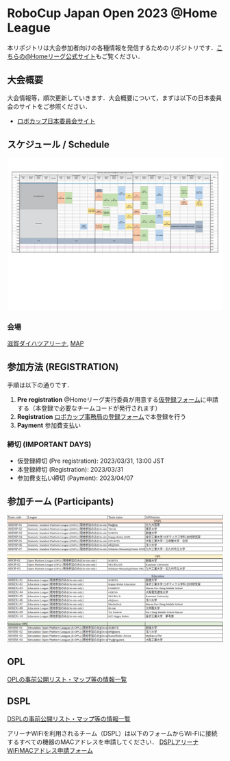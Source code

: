 # RoboCup Japan Open 2023 @Home League

本リポジトリは大会参加者向けの各種情報を発信するためのリポジトリです．[こちらの@Homeリーグ公式サイト](https://sites.google.com/site/robocuphomejapan/home)もご覧ください．

## 大会概要
大会情報等，順次更新していきます．大会概要について，まずは以下の日本委員会のサイトをご参照ください．
- [ロボカップ日本委員会サイト](https://www.robocup.or.jp/japanopen2023/overview.html)

## スケジュール / Schedule

<a href="images/RCJ23_TimeTable.pdf"><img src="images/RCJ23_TimeTable.jpg" /></a>

### 会場
[滋賀ダイハツアリーナ](https://shiga-arena.jp), [MAP](https://goo.gl/maps/sTLdyA72JWa7g67s9)

## 参加方法 (REGISTRATION)
手順は以下の通りです．

1. **Pre registration** @Homeリーグ実行委員が用意する[仮登録フォーム](https://docs.google.com/forms/d/e/1FAIpQLSchOq-ZFpDM4_SGi-v-VwI93-Mz1-hiSW0qeE3oUSAUC6o26g/viewform)に申請する（本登録で必要なチームコードが発行されます）
2. **Registration** [ロボカップ事務局の登録フォーム](https://www.robocup.or.jp/japanopen2023/registration.html)で本登録を行う
3. **Payment** 参加費支払い

### 締切 (IMPORTANT DAYS)
- 仮登録締切 (Pre registration): 2023/03/31, 13:00 JST
- 本登録締切 (Registration): 2023/03/31
- 参加費支払い締切 (Payment): 2023/04/07

## 参加チーム (Participants)

<img src="images/participants.png">

## OPL
[OPLの事前公開リスト・マップ等の情報一覧](./OPL/README.md)

## DSPL
[DSPLの事前公開リスト・マップ等の情報一覧](./DSPL/README.md)

アリーナWiFiを利用されるチーム（DSPL）は以下のフォームからWi-Fiに接続するすべての機器のMACアドレスを申請してください．
[DSPLアリーナWiFiMACアドレス申請フォーム](https://forms.office.com/Pages/ResponsePage.aspx?id=DQSIkWdsW0yxEjajBLZtrQAAAAAAAAAAAAMAAMWXA8tURFdEN1g3SjdHTEhVMTdFNDNLWlVST1Y3Ty4u)